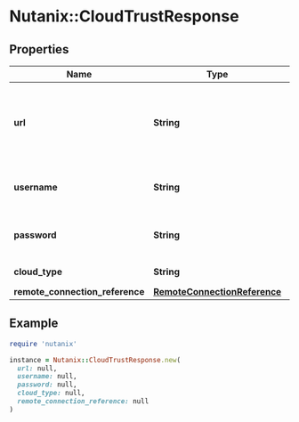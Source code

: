 # Nutanix::CloudTrustResponse

## Properties

| Name | Type | Description | Notes |
| ---- | ---- | ----------- | ----- |
| **url** | **String** | URL of the Cloud (Nutanix hosted cloud/ Onprem Cloud) to pair to. | [optional] |
| **username** | **String** | Username to be used for basic authentication. | [optional] |
| **password** | **String** | Password to be used for basic authentication. | [optional] |
| **cloud_type** | **String** | Types of cloud. | [optional] |
| **remote_connection_reference** | [**RemoteConnectionReference**](RemoteConnectionReference.md) |  |  |

## Example

```ruby
require 'nutanix'

instance = Nutanix::CloudTrustResponse.new(
  url: null,
  username: null,
  password: null,
  cloud_type: null,
  remote_connection_reference: null
)
```

